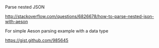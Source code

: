 


Parse nested JSON

  http://stackoverflow.com/questions/6826678/how-to-parse-nested-json-with-aeson


For simple Aeson parsing example with a data type

  https://gist.github.com/985645
